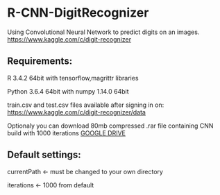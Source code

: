 # R-CNN-DigitRecognizer
Using Convolutional Neural Network to predict digits on an images. https://www.kaggle.com/c/digit-recognizer

## Requirements: 

R 3.4.2 64bit with tensorflow,magrittr libraries

Python 3.6.4 64bit with numpy 1.14.0 64bit

train.csv and test.csv files available after signing in on:
https://www.kaggle.com/c/digit-recognizer/data

Optionaly you can download 80mb compressed .rar file containing CNN build with 1000 iterations
[GOOGLE DRIVE](https://drive.google.com/open?id=18sFhN_ttaayLOpgBX7KJuOo-DdE8sd6_)

## Default settings:

currentPath <- must be changed to your own directory

iterations <- 1000 from default


